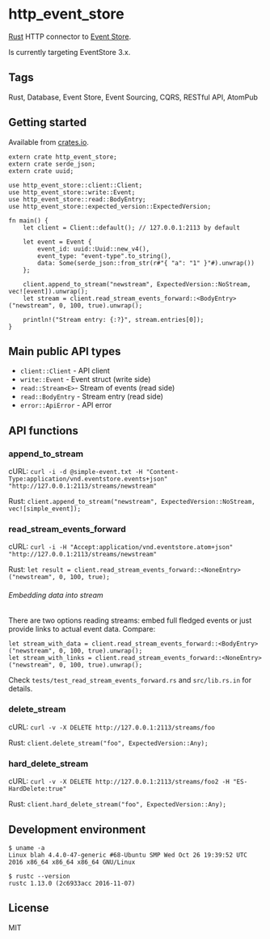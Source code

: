 # http_event_store

[Rust](https://www.rust-lang.org/en-US/) HTTP connector to [Event Store](https://geteventstore.com/).

Is currently targeting EventStore 3.x.

## Tags

Rust, Database, Event Store, Event Sourcing, CQRS, RESTful API, AtomPub
 
## Getting started

Available from [crates.io](https://crates.io/crates/http_event_store).

```
extern crate http_event_store;
extern crate serde_json;
extern crate uuid;

use http_event_store::client::Client;
use http_event_store::write::Event;
use http_event_store::read::BodyEntry;
use http_event_store::expected_version::ExpectedVersion;

fn main() {
    let client = Client::default(); // 127.0.0.1:2113 by default

    let event = Event {
        event_id: uuid::Uuid::new_v4(),
        event_type: "event-type".to_string(),
        data: Some(serde_json::from_str(r#"{ "a": "1" }"#).unwrap())
    };

    client.append_to_stream("newstream", ExpectedVersion::NoStream, vec![event]).unwrap();
    let stream = client.read_stream_events_forward::<BodyEntry>("newstream", 0, 100, true).unwrap();

    println!("Stream entry: {:?}", stream.entries[0]);
}
```

## Main public API types

* `client::Client` - API client
* `write::Event` - Event struct (write side)
* `read::Stream<E>`- Stream of events (read side)
* `read::BodyEntry` - Stream entry (read side)
* `error::ApiError` - API error

## API functions

### append_to_stream

cURL: `curl -i -d @simple-event.txt -H "Content-Type:application/vnd.eventstore.events+json" "http://127.0.0.1:2113/streams/newstream"`

Rust: `client.append_to_stream("newstream", ExpectedVersion::NoStream, vec![simple_event]);`

### read_stream_events_forward

cURL: `curl -i -H "Accept:application/vnd.eventstore.atom+json" "http://127.0.0.1:2113/streams/newstream"`

Rust: `let result = client.read_stream_events_forward::<NoneEntry>("newstream", 0, 100, true);`

###### Embedding data into stream

There are two options reading streams: embed full fledged events or just provide links to actual event data. Compare:
```
let stream_with_data = client.read_stream_events_forward::<BodyEntry>("newstream", 0, 100, true).unwrap();
let stream_with_links = client.read_stream_events_forward::<NoneEntry>("newstream", 0, 100, true).unwrap();

```
 
Check `tests/test_read_stream_events_forward.rs` and `src/lib.rs.in` for details.

### delete_stream

cURL: `curl -v -X DELETE http://127.0.0.1:2113/streams/foo`

Rust: `client.delete_stream("foo", ExpectedVersion::Any);`

### hard_delete_stream

cURL: `curl -v -X DELETE http://127.0.0.1:2113/streams/foo2 -H "ES-HardDelete:true"`

Rust: `client.hard_delete_stream("foo", ExpectedVersion::Any);`

## Development environment

```
$ uname -a
Linux blah 4.4.0-47-generic #68-Ubuntu SMP Wed Oct 26 19:39:52 UTC 2016 x86_64 x86_64 x86_64 GNU/Linux

$ rustc --version
rustc 1.13.0 (2c6933acc 2016-11-07)
```

## License

MIT
